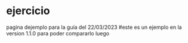# ejercicio
pagina dejemplo para la guía del 22/03/2023
#este es un ejemplo en la version 1.1.0 para poder compararlo luego

